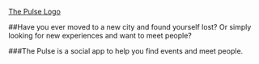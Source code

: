 [The Pulse Logo](/assets/images/logo_1.png)

##Have you ever moved to a new city and found yourself lost? Or simply looking for new experiences and want to meet people?

###The Pulse is a social app to help you find events and meet people.
